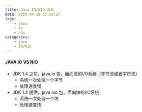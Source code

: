 ```yaml
---
title: Java IO/NIO 对比
date: 2020-04-15 15:59:27
tags:
    - java
    - io
    - nio
categories:
    - java
    - IO/NIO
---
```

#### JAVA IO VS NIO
* JDK 1.4 之前，java.io 包，面向流的I/O系统（字节流或者字符流）
  * 系统一次处理一个字节
  * 处理速度慢
* JDK 1.4 提供，java.nio 包，面向块的I/O系统
  * 系统一次处理一个块
  * 处理速度快